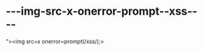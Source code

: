 ---img-src-x-onerror-prompt--xss----
====================================

">&lt;img src=x onerror=prompt(/xss/);>
